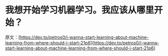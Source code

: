 # 我想开始学习机器学习。我应该从哪里开始？

原文：[https://dev.to/petros0/i-wanna-start-learning-about-machine-learning-from-where-should-i-start-21p6](https://dev.to/petros0/i-wanna-start-learning-about-machine-learning-from-where-should-i-start-21p6)